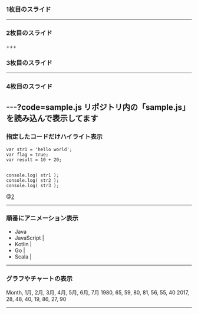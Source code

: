 ### 1枚目のスライド


---


### 2枚目のスライド


+++


### 3枚目のスライド


---


### 4枚目のスライド

---?code=sample.js
リポジトリ内の「sample.js」を読み込んで表示してます
---

### 指定したコードだけハイライト表示


```
var str1 = 'hello world';
var flag = true;
var result = 10 + 20;


console.log( str1 );
console.log( str2 );
console.log( str3 );
```
@[2](flagに「true」を代入)


---


### 順番にアニメーション表示


- Java
- JavaScript |
- Kotlin |
- Go |
- Scala |


---


### グラフやチャートの表示


<canvas data-chart="radar">


Month, 1月, 2月, 3月, 4月, 5月, 6月, 7月
1980, 65, 59, 80, 81, 56, 55, 40
2017, 28, 48, 40, 19, 86, 27, 90


</canvas>


---
